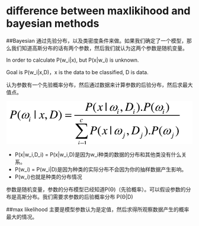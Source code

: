 # difference between maxlikihood and bayesian methods

##Bayesian
通过先验分布，以及类密度条件来做。如果我们确定了一个模型，那么我们知道高斯分布的话有两个参数，然后我们就认为这两个参数是随机变量。

In order to calculate P(w_i|x), but P(x|w_i) is unknown.

Goal is P(w_i|x,D)，x is the data to be classified, D is data.

认为参数有一个先验概率分布，然后通过数据来计算参数的后验分布，然后求最大值点。

![](QQ20160309-0@2x.png)

- P(x|w_i,D_i) = P(x|w_i,D)是因为w_i种类的数据的分布和其他类没有什么关系。
- P(w_i) = P(w_i|D)是因为种类的实际分布不会因为你的抽样数据产生影响。
- P(w_i)也就是种类的分布情况


参数是随机变量，参数的分布模型已经知道P(Θ)（先验概率）。可以假设参数的分布是高斯分布。我们需要求参数的后验概率分布 P(Θ|D)


##max likelihood
主要是模型参数认为是定值，然后求得所观察数据产生的概率最大的情况。

